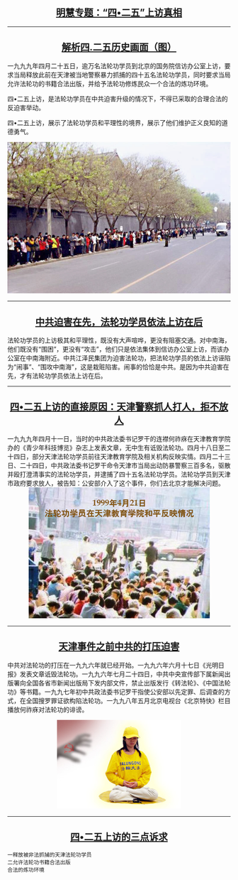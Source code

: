 
<h2 align="center"><a href="http://qq.leucas.men/9/?raw=true">明慧专题：“四•二五”上访真相</a></h2>


<hr>

<h2 align="center"><a href="https://github.com/zhut019111/one/blob/master/425-1.md">解析四.二五历史画面（图）</a></h2>


一九九九年四月二十五日，逾万名法轮功学员到北京的国务院信访办公室上访，要求当局释放此前在天津被当地警察暴力抓捕的四十五名法轮功学员，同时要求当局允许法轮功的书籍合法出版，并给予法轮功修炼民众一个合法的炼功环境。

四•二五上访，是法轮功学员在中共迫害升级的情况下，不得已采取的合理合法的反迫害举动。

四•二五上访，展示了法轮功学员和平理性的境界，展示了他们维护正义良知的道德勇气。


<div align=center>
<img src="https://github.com/zhut019111/one/blob/master/img/425/425_april25_peaceful_appeal_01.jpg">
</div>
<hr>



<h2 align="center"><a href="https://github.com/zhut019111/one/blob/master/425-2.md">中共迫害在先，法轮功学员依法上访在后</a></h2>

法轮功学员的上访极其和平理性，既没有大声喧哗，更没有阻塞交通。对中南海，他们既没有“围困”，更没有“攻击”，他们只是依法集体到信访办公室上访，而该办公室在中南海附近。中共江泽民集团为迫害法轮功，把法轮功学员的依法上访诬陷为“闹事”、“围攻中南海”，这是栽赃陷害。闹事的恰恰是中共。是因为中共迫害在先，才有法轮功学员依法上访在后。

<hr>

<h2 align="center"><a href="https://github.com/zhut019111/one/blob/master/425-3.md">四•二五上访的直接原因：天津警察抓人打人，拒不放人</a></h2>
一九九九年四月十一日，当时的中共政法委书记罗干的连襟何祚庥在天津教育学院办的《青少年科技博览》杂志上发表文章，无中生有诋毁法轮功。四月十八日至二十四日，部分天津法轮功学员前往天津教育学院及相关机构反映实情。四月二十三日、二十四日，中共政法委书记罗干命令天津市当局出动防暴警察三百多名，驱散并殴打澄清事实的法轮功学员，并逮捕了四十五名法轮功学员。法轮功学员到天津市政府要求放人，被告知：公安部介入了这个事件，你们去北京才能解决问题。

<div align=center>
<img src="https://github.com/zhut019111/one/blob/master/img/425/425-1-3.JPG">
</div>



<hr>

<h2 align="center"><a href="https://github.com/zhut019111/one/blob/master/425-4.md">天津事件之前中共的打压迫害</a></h2>

中共对法轮功的打压在一九九六年就已经开始。一九九六年六月十七日《光明日报》发表文章诋毁法轮功。一九九六年七月二十四日，中共中央宣传部下属新闻出版署向全国各省市新闻出版局下发内部文件，禁止出版发行《转法轮》、《中国法轮功》等书籍。一九九七年初中共政法委书记罗干指使公安部以先定罪、后调查的方式，在全国搜罗罪证欲构陷法轮功。一九九八年五月北京电视台《北京特快》栏目播放何祚庥对法轮功的诽谤。

<div align=center>
<img src="https://github.com/zhut019111/one/blob/master/img/425/425-1-4.JPG">
</div>

<hr>


<h2 align="center"><a href="https://github.com/zhut019111/one/blob/master/425-5.md">四•二五上访的三点诉求</a></h2>


 
    一释放被非法抓捕的天津法轮功学员
    二允许法轮功书籍合法出版
    合法的炼功环境



